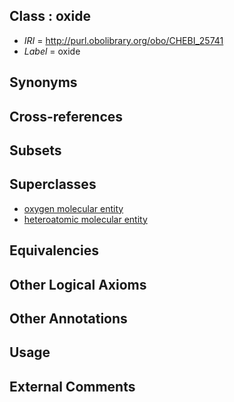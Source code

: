 
## Class : oxide

 * *IRI* = http://purl.obolibrary.org/obo/CHEBI_25741
 * *Label* = oxide

## Synonyms


## Cross-references


## Subsets


## Superclasses

 * [oxygen molecular entity](../../CHEBI/06/CHEBI_25806.md)
 * [heteroatomic molecular entity](../../CHEBI/77/CHEBI_37577.md)

## Equivalencies


## Other Logical Axioms


## Other Annotations


## Usage


## External Comments

